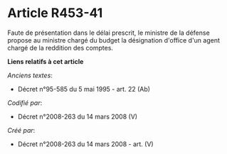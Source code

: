 # Article R453-41

Faute de présentation dans le délai prescrit, le ministre de la défense propose au ministre chargé du budget la désignation
d'office d'un agent chargé de la reddition des comptes.

**Liens relatifs à cet article**

_Anciens textes_:

  - Décret n°95-585 du 5 mai 1995 - art. 22 (Ab)

_Codifié par_:

  - Décret n°2008-263 du 14 mars 2008 (V)

_Créé par_:

  - Décret n°2008-263 du 14 mars 2008 - art. (V)
